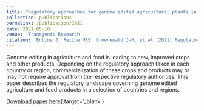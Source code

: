 ```yaml
---
title: "Regulatory approaches for genome edited agricultural plants in select countries and jurisdictions around the world"
collection: publications
permalink: /publication/2021
date: 2021-05-10
venue: 'Transgenic Research'
citation: 'Entine J, Felipe MSS, Groenewald J-H, et al (2021) Regulatory approaches for genome edited agricultural plants in select countries and jurisdictions around the world. Transgenic Res. (https://doi.org/10.1007/s11248-021-00257-8)'
---
```


Genome editing in agriculture and food is leading to new, improved crops and other products. Depending on the regulatory approach taken in each country or region, commercialization of these crops and products may or may not require approval from the respective regulatory authorities. This paper describes the regulatory landscape governing genome edited agriculture and food products in a selection of countries and regions.

[Download paper here](https://doi.org/10.1007/s11248-021-00257-8){:target='_blank'}

